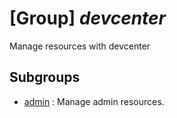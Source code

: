 # [Group] _devcenter_

Manage resources with devcenter

## Subgroups

- [admin](/Commands/devcenter/admin/readme.md)
: Manage admin resources.
